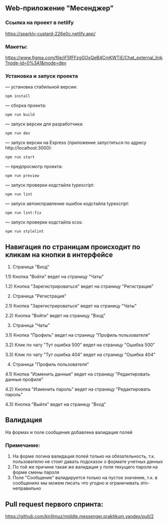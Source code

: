 ## Web-приложение "Месенджер"

### Ссылка на проект в netlify
https://sparkly-custard-226e0c.netlify.app/

### Макеты:
https://www.figma.com/file/jF5fFFzgGOxQeB4CmKWTiE/Chat_external_link?node-id=0%3A1&mode=dev

### Установка и запуск проекта
— установка стабильной версии:
```
npm install
```

— сборка проекта:
```
npm run build
```

— запуск версии для разработчика:
```
npm run dev
```

— запуск версии на Express (приложение запуститься по адресу http://localhost:3000):
```
npm run start
```

— предпросмотр проекта:
```
npm run preview
```

— запуск проверки кодстайла typescript:
```
npm run lint
```

— запуск автоисправление ошибок кодстайла typescript:
```
npm run lint:fix
```

— запуск проверки кодстайла scss:
```
npm run stylelint
```

## Навигация по страницам происходит по кликам на кнопки в интерфейсе
1) Страница "Вход"

1.1) Кнопка "Войти" ведет на страницу "Чаты"

1.2) Кнопка "Зарегистрироваться" ведет на страницу "Регистрация"

2) Страница "Регистрация"

2.1) Кнопка "Зарегистрироваться" ведет на страницу "Чаты"

2.2) Кнопка "Войти" ведет на страницу "Вход"

3) Страница "Чаты"

3.1) Кнопка "Профиль" ведет на страницу "Профиль пользователя"

3.2) Клик по чату "Тут ошибка 500" ведет на страницу "Ошибка 500"

3.3) Клик по чату "Тут ошибка 404" ведет на страницу "Ошибка 404"

4) Страница "Профиль пользователя"

4.1) Кнопка "Изменить данные" ведет на страницу "Редактировать данные профиля"

4.2) Кнопка "Изменить пароль" ведет на страницу "Редактировать пароль"

4.3) Кнопка "Выйти" ведет на страницу "Вход"


## Валидация
На формах и поле сообщения добавлена валидация полей
### Примечание: 
1) На форме логина валидация полей только на обязательность, т.к. пользователю не стоит давать подсказок о формате учетных данных
2) По той же причине такая же валидация у поля текущего пароля на форме смены пароля
3) Поле "Сообщение" валидируется только на пустое значение, т.к. в сообщениях мы можем писать что угодно и ограничивать это- неправильно

## Pull request первого спринта:
https://github.com/kirillmuz/middle.messenger.praktikum.yandex/pull/2
